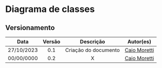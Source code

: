 # Diagrama de classes
## Versionamento
|    Data    | Versão |      Descrição       |                    Autor(es)                     |
|:----------:|:------:|:--------------------:|:------------------------------------------------:|
| 27/10/2023 | 0.1 | Criação do documento | [Caio Moretti](https://github.com/caiodmoretti) |
| 00/00/0000 | 0.2 |          X           | [Caio Moretti](https://github.com/caiodmoretti) |
